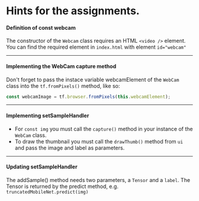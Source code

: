 # Hints for the assignments.

#### Definition of const webcam
The constructor of the ``Webcam`` class requires an HTML ``<video />`` element.
You can find the required element in ``index.html`` with element ``id="webcam"``

---

#### Implementing the WebCam capture method
Don't forget to pass the instace variable webcamElement of the ``WebCam`` class
into the ``tf.fromPixels()`` method, like so:

  ````javascript
  const webcamImage = tf.browser.fromPixels(this.webcamElement);
  ````  

---

#### Implementing setSampleHandler
* For ``const img`` you must call the ``capture()`` method in your instance of the ``WebCam`` class.
* To draw the thumbnail you must call the ``drawThumb()`` method from ``ui`` and pass the image and label as parameters.

---

#### Updating setSampleHandler
The addSample() method needs two parameters, a ``Tensor`` and a ``label``.
The Tensor is returned by the predict method, e.g. ``truncatedMobileNet.predict(img)``
